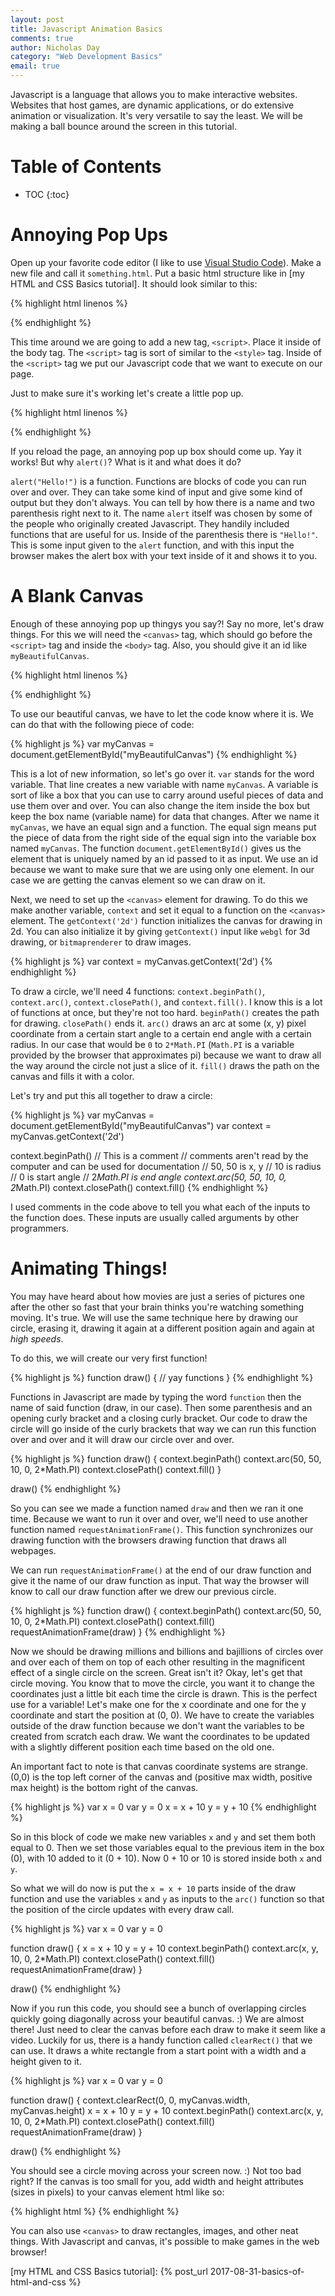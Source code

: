 ```yaml
---
layout: post
title: Javascript Animation Basics
comments: true
author: Nicholas Day
category: "Web Development Basics"
email: true
---
```


Javascript is a language that allows you to make interactive websites. Websites that host games, are dynamic applications, or do extensive animation or visualization. It's very versatile to say the least. We will be making a ball bounce around the screen in this tutorial.

# Table of Contents
* TOC
{:toc}

# Annoying Pop Ups

Open up your favorite code editor (I like to use [Visual Studio Code](https://code.visualstudio.com/)). Make a new file and call it `something.html`. Put a basic html structure like in [my HTML and CSS Basics tutorial]. It should look similar to this:

{% highlight html linenos %}
<!DOCTYPE html>
<html>
<head>
<title>Wow animation stuffs!</title>
<body>
</body>
</html>
{% endhighlight %}

This time around we are going to add a new tag, `<script>`. Place it inside of the body tag. The `<script>` tag is sort of similar to the `<style>` tag. Inside of the `<script>` tag we put our Javascript code that we want to execute on our page.

Just to make sure it's working let's create a little pop up. 

{% highlight html linenos %}
<!DOCTYPE html>
<html>
<head>
<title>Wow animation stuffs!</title>
<body>
<script>
alert("Hello!")
</script>
</body>
</html>
{% endhighlight %}

If you reload the page, an annoying pop up box should come up. Yay it works! But why `alert()`? What is it and what does it do? 

`alert("Hello!")` is a function. Functions are blocks of code you can run over and over. They can take some kind of input and give some kind of output but they don't always. You can tell by how there is a name and two parenthesis right next to it. The name `alert` itself was chosen by some of the people who originally created Javascript. They handily included functions that are useful for us. Inside of the parenthesis there is `"Hello!"`. This is some input given to the `alert` function, and with this input the browser makes the alert box with your text inside of it and shows it to you.

# A Blank Canvas

Enough of these annoying pop up thingys you say?! Say no more, let's draw things. For this we will need the `<canvas>` tag, which should go before the `<script>` tag and inside the `<body>` tag. Also, you should give it an id like `myBeautifulCanvas`.

{% highlight html linenos %}
<!DOCTYPE html>
<html>
<head>
<title>Wow animation stuffs!</title>
<body>
<canvas id="myBeautifulCanvas">
<script>
</script>
</body>
</html>
{% endhighlight %}

To use our beautiful canvas, we have to let the code know where it is. We can do that with the following piece of code:

{% highlight js %}
var myCanvas = document.getElementById("myBeautifulCanvas")
{% endhighlight %}

This is a lot of new information, so let's go over it. `var` stands for the word variable. That line creates a new variable with name `myCanvas`. A variable is sort of like a box that you can use to carry around useful pieces of data and use them over and over. You can also change the item inside the box but keep the box name (variable name) for data that changes. After we name it `myCanvas`, we have an equal sign and a function. The equal sign means put the piece of data from the right side of the equal sign into the variable box named `myCanvas`. The function `document.getElementById()` gives us the element that is uniquely named by an id passed to it as input. We use an id because we want to make sure that we are using only one element. In our case we are getting the canvas element so we can draw on it.

Next, we need to set up the `<canvas>` element for drawing. To do this we make another variable, `context` and set it equal to a function on the `<canvas>` element. The `getContext('2d')` function initializes the canvas for drawing in 2d. You can also initialize it by giving `getContext()` input like `webgl` for 3d drawing, or `bitmaprenderer` to draw images.

{% highlight js %}
var context = myCanvas.getContext('2d')
{% endhighlight %}

To draw a circle, we'll need 4 functions: `context.beginPath()`, `context.arc()`, `context.closePath()`, and `context.fill()`. I know this is a lot of functions at once, but they're not too hard. `beginPath()` creates the path for drawing. `closePath()` ends it. `arc()` draws an arc at some (x, y) pixel coordinate from a certain start angle to a certain end angle with a certain radius. In our case that would be `0` to `2*Math.PI` (`Math.PI` is a variable provided by the browser that approximates pi) because we want to draw all the way around the circle not just a slice of it. `fill()` draws the path on the canvas and fills it with a color.

Let's try and put this all together to draw a circle:

{% highlight js %}
var myCanvas = document.getElementById("myBeautifulCanvas")
var context = myCanvas.getContext('2d')

context.beginPath()
// This is a comment
// comments aren't read by the computer and can be used for documentation
// 50, 50 is x, y
// 10 is radius
// 0 is start angle
// 2*Math.PI is end angle
context.arc(50, 50, 10, 0, 2*Math.PI)
context.closePath()
context.fill()
{% endhighlight %}

I used comments in the code above to tell you what each of the inputs to the function does. These inputs are usually called arguments by other programmers.

# Animating Things!

You may have heard about how movies are just a series of pictures one after the other so fast that your brain thinks you're watching something moving. It's true. We will use the same technique here by drawing our circle, erasing it, drawing it again at a different position again and again at _high speeds_.

To do this, we will create our very first function!

{% highlight js %}
function draw() {
    // yay functions
}
{% endhighlight %}

Functions in Javascript are made by typing the word `function` then the name of said function (draw, in our case). Then some parenthesis and an opening curly bracket and a closing curly bracket. Our code to draw the circle will go inside of the curly brackets that way we can run this function over and over and it will draw our circle over and over. 

{% highlight js %}
function draw() {
    context.beginPath()
    context.arc(50, 50, 10, 0, 2*Math.PI)
    context.closePath()
    context.fill()
}

draw()
{% endhighlight %}

So you can see we made a function named `draw` and then we ran it one time. Because we want to run it over and over, we'll need to use another function named `requestAnimationFrame()`. This function synchronizes our drawing function with the browsers drawing function that draws all webpages.

We can run `requestAnimationFrame()` at the end of our draw function and give it the name of our draw function as input. That way the browser will know to call our draw function after we drew our previous circle.


{% highlight js %}
function draw() {
    context.beginPath()
    context.arc(50, 50, 10, 0, 2*Math.PI)
    context.closePath()
    context.fill()
    requestAnimationFrame(draw)
}
{% endhighlight %}

Now we should be drawing millions and billions and bajillions of circles over and over each of them on top of each other resulting in the magnificent effect of a single circle on the screen. Great isn't it? Okay, let's get that circle moving. You know that to move the circle, you want it to change the coordinates just a little bit each time the circle is drawn. This is the perfect use for a variable! Let's make one for the x coordinate and one for the y coordinate and start the position at (0, 0). We have to create the variables outside of the draw function because we don't want the variables to be created from scratch each draw. We want the coordinates to be updated with a slightly different position each time based on the old one.

An important fact to note is that canvas coordinate systems are strange. (0,0) is the top left corner of the canvas and (positive max width, positive max height) is the bottom right of the canvas.

{% highlight js %}
var x = 0
var y = 0
x = x + 10
y = y + 10
{% endhighlight %}

So in this block of code we make new variables `x` and `y` and set them both equal to 0. Then we set those variables equal to the previous item in the box (0), with 10 added to it (0 + 10). Now 0 + 10 or 10 is stored inside both `x` and `y`.

So what we will do now is put the `x = x + 10` parts inside of the draw function and use the variables `x` and `y` as inputs to the `arc()` function so that the position of the circle updates with every draw call.

{% highlight js %}
var x = 0
var y = 0

function draw() {
    x = x + 10
    y = y + 10
    context.beginPath()
    context.arc(x, y, 10, 0, 2*Math.PI)
    context.closePath()
    context.fill()
    requestAnimationFrame(draw)
}

draw()
{% endhighlight %}

Now if you run this code, you should see a bunch of overlapping circles quickly going diagonally across your beautiful canvas. :) We are almost there! Just need to clear the canvas before each draw to make it seem like a video. Luckily for us, there is a handy function called `clearRect()` that we can use. It draws a white rectangle from a start point with a width and a height given to it.

{% highlight js %}
var x = 0
var y = 0

function draw() {
    context.clearRect(0, 0, myCanvas.width, myCanvas.height)
    x = x + 10
    y = y + 10
    context.beginPath()
    context.arc(x, y, 10, 0, 2*Math.PI)
    context.closePath()
    context.fill()
    requestAnimationFrame(draw)
}

draw()
{% endhighlight %}

You should see a circle moving across your screen now. :) Not too bad right? If the canvas is too small for you, add width and height attributes (sizes in pixels) to your canvas element html like so:

{% highlight html %}
<canvas id="myBeautifulCanvas" height="500" width="500"></canvas>
{% endhighlight %}

You can also use `<canvas>` to draw rectangles, images, and other neat things. With Javascript and canvas, it's possible to make games in the web browser!

[my HTML and CSS Basics tutorial]: {% post_url 2017-08-31-basics-of-html-and-css %}
